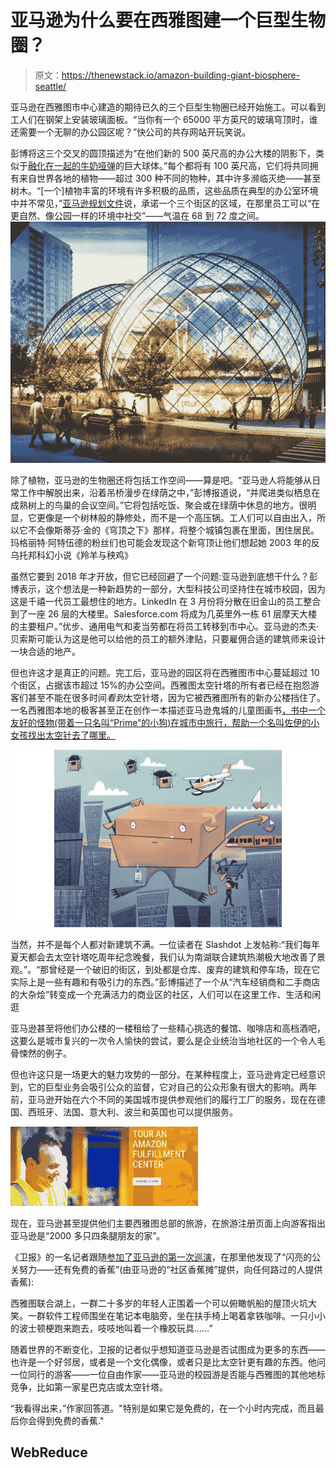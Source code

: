 # 亚马逊为什么要在西雅图建一个巨型生物圈？

> 原文：<https://thenewstack.io/amazon-building-giant-biosphere-seattle/>

亚马逊在西雅图市中心建造的期待已久的三个巨型生物圈已经开始施工。可以看到工人们在钢架上安装玻璃面板。“当你有一个 65000 平方英尺的玻璃穹顶时，谁还需要一个无聊的办公园区呢？”快公司的共存网站开玩笑说。

彭博将这三个交叉的圆顶描述为“在他们新的 500 英尺高的办公大楼的阴影下，类似于[融化在一起的牛奶哑弹](http://www.bloomberg.com/news/features/2016-06-29/prime-real-estate-amazon-has-swallowed-downtown-seattle)的巨大球体。”每个都将有 100 英尺高，它们将共同拥有来自世界各地的植物——超过 300 种不同的物种，其中许多濒临灭绝——甚至树木。“[一个]植物丰富的环境有许多积极的品质，这些品质在典型的办公室环境中并不常见，”[亚马逊规划文件](https://www.scribd.com/doc/142786781/Amazon-s-new-HQ-design#download)说，承诺一个三个街区的区域，在那里员工可以“在更自然、像公园一样的环境中社交”——气温在 68 到 72 度之间。
![Amazon biosphere greenhouse](img/2a21d36b9e8feeed29ea0356a2018253.png)

除了植物，亚马逊的生物圈还将包括工作空间——算是吧。“亚马逊人将能够从日常工作中解脱出来，沿着吊桥漫步在绿荫之中，”彭博报道说，“并爬进类似栖息在成熟树上的鸟巢的会议空间。”它将包括吃饭、聚会或在绿荫中休息的地方。很明显，它更像是一个树林般的静修处，而不是一个高压锅。工人们可以自由出入，所以它不会像斯蒂芬·金的《穹顶之下》那样，将整个城镇包裹在里面，困住居民。玛格丽特·阿特伍德的粉丝们也可能会发现这个新穹顶让他们想起她 2003 年的反乌托邦科幻小说《羚羊与秧鸡》

虽然它要到 2018 年才开放，但它已经回避了一个问题:亚马逊到底想干什么？彭博表示，这个想法是一种新趋势的一部分，大型科技公司坚持住在城市校园，因为这是千禧一代员工最想住的地方。LinkedIn 在 3 月份将分散在旧金山的员工整合到了一座 26 层的大楼里。Salesforce.com 将成为几英里外一栋 61 层摩天大楼的主要租户。”优步、通用电气和麦当劳都在将员工转移到市中心。亚马逊的杰夫·贝索斯可能认为这是他可以给他的员工的额外津贴，只要雇佣合适的建筑师来设计一块合适的地产。

但也许这才是真正的问题。完工后，亚马逊的园区将在西雅图市中心蔓延超过 10 个街区，占据该市超过 15%的办公空间。西雅图太空针塔的所有者已经在抱怨游客们甚至不能在很多时间*看到*太空针塔，因为它被西雅图所有的新办公楼挡住了。一名西雅图本地的极客甚至正在创作一本描述亚马逊鬼城的儿童图画书[，书中一个友好的怪物(带着一只名叫“Prime”的小狗)在城市中旅行，帮助一个名叫佐伊的小女孩找出太空针去了哪里。](https://www.kickstarter.com/projects/jeffreifman/zoe-and-the-amazocalypse-daddy-wheres-the-space-ne)

![Amazocalypse](img/c0c1747c75dfed7bb68aa6ebdeae732c.png)

当然，并不是每个人都对新建筑不满。一位读者在 Slashdot 上发帖称:“我们每年夏天都会去太空针塔吃周年纪念晚餐，我们认为南湖联合建筑热潮极大地改善了景观。”。“那曾经是一个破旧的街区，到处都是仓库、废弃的建筑和停车场，现在它实际上是一些有趣和有吸引力的东西。”彭博描述了一个从“汽车经销商和二手商店的大杂烩”转变成一个充满活力的商业区的社区，人们可以在这里工作、生活和闲逛

亚马逊甚至将他们办公楼的一楼租给了一些精心挑选的餐馆、咖啡店和高档酒吧，这要么是城市复兴的一次令人愉快的尝试，要么是企业统治当地社区的一个令人毛骨悚然的例子。

但也许这只是一场更大的魅力攻势的一部分。在某种程度上，亚马逊肯定已经意识到，它的巨型业务会吸引公众的监督，它对自己的公众形象有很大的影响。两年前，亚马逊开始在六个不同的美国城市提供参观他们的履行工厂的服务，现在在德国、西班牙、法国、意大利、波兰和英国也可以提供服务。

![Amazon fulfillment center tours](img/6fb550d197c8d50e6c56a4e8f2bb8676.png)

现在，亚马逊甚至提供他们主要西雅图总部的旅游，在旅游注册页面上向游客指出亚马逊是“2000 多只四条腿朋友的家”。

《卫报》的一名记者跟随[参加了亚马逊的第一次巡演](https://www.theguardian.com/technology/2016/jul/07/inside-amazon-secretive-tech-company-seattle-hq)，在那里他发现了“闪亮的公关努力——还有免费的香蕉”(由亚马逊的“社区香蕉摊”提供，向任何路过的人提供香蕉):

西雅图联合湖上，一群二十多岁的年轻人正围着一个可以俯瞰帆船的屋顶火坑大笑。一群软件工程师围坐在笔记本电脑旁，坐在扶手椅上喝着拿铁咖啡。一只小小的波士顿梗跑来跑去，吱吱地叫着一个橡胶玩具……”

随着世界的不断变化，卫报的记者似乎想知道亚马逊是否试图成为更多的东西——也许是一个好邻居，或者是一个文化偶像，或者只是比太空针更有趣的东西。他问一位同行的游客——一位自由作家——亚马逊的校园游是否能与西雅图的其他地标竞争，比如第一家星巴克店或太空针塔。

“我看得出来，”作家回答道。"特别是如果它是免费的，在一个小时内完成，而且最后你会得到免费的香蕉."

## WebReduce

<svg xmlns:xlink="http://www.w3.org/1999/xlink" viewBox="0 0 68 31" version="1.1"><title>Group</title> <desc>Created with Sketch.</desc></svg>